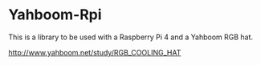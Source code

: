 # Yahboom-Rpi

This is a library to be used with a Raspberry Pi 4 and a Yahboom RGB hat.

http://www.yahboom.net/study/RGB_COOLING_HAT


